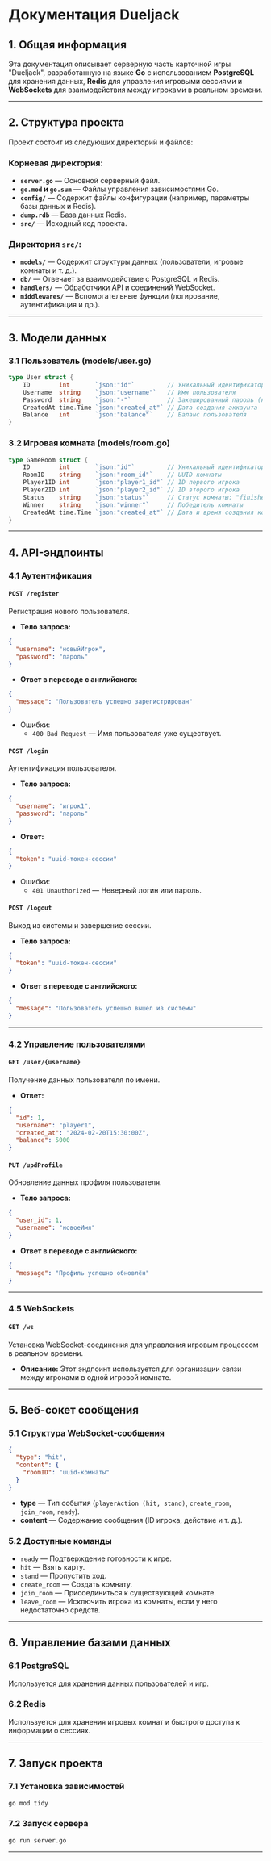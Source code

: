 # Документация Dueljack

## 1. Общая информация

Эта документация описывает серверную часть карточной игры "Dueljack", разработанную на языке **Go** с использованием **PostgreSQL** для хранения данных, **Redis** для управления игровыми сессиями и **WebSockets** для взаимодействия между игроками в реальном времени.

------

## 2. Структура проекта

Проект состоит из следующих директорий и файлов:

### Корневая директория:

- **`server.go`** — Основной серверный файл.
- **`go.mod` и `go.sum`** — Файлы управления зависимостями Go.
- **`config/`** — Содержит файлы конфигурации (например, параметры базы данных и Redis).
- **`dump.rdb`** — База данных Redis.
- **`src/`** — Исходный код проекта.

### Директория `src/`:

- **`models/`** — Содержит структуры данных (пользователи, игровые комнаты и т. д.).
- **`db/`** — Отвечает за взаимодействие с PostgreSQL и Redis.
- **`handlers/`** — Обработчики API и соединений WebSocket.
- **`middlewares/`** — Вспомогательные функции (логирование, аутентификация и др.).

------

## 3. Модели данных

### 3.1 Пользователь (**models/user.go**)

```go
type User struct {
	ID        int       `json:"id"`         // Уникальный идентификатор
	Username  string    `json:"username"`   // Имя пользователя
	Password  string    `json:"-"`          // Захешированный пароль (не отображается в JSON)
	CreatedAt time.Time `json:"created_at"` // Дата создания аккаунта
	Balance   int       `json:"balance"`    // Баланс пользователя
}
```

### 3.2 Игровая комната (**models/room.go**)

```go
type GameRoom struct {
	ID        int       `json:"id"`         // Уникальный идентификатор
	RoomID    string    `json:"room_id"`    // UUID комнаты
	Player1ID int       `json:"player1_id"` // ID первого игрока
	Player2ID int       `json:"player2_id"` // ID второго игрока
	Status    string    `json:"status"`     // Статус комнаты: "finished"
	Winner    string    `json:"winner"`     // Победитель комнаты
	CreatedAt time.Time `json:"created_at"` // Дата и время создания комнаты
}
```

------

## 4. API-эндпоинты

### 4.1 Аутентификация

#### `POST /register`

Регистрация нового пользователя.

- **Тело запроса:**

```json
{
  "username": "новыйИгрок",
  "password": "пароль"
}
```

- **Ответ в переводе с английского:**

```json
{
  "message": "Пользователь успешно зарегистрирован"
}
```

- Ошибки:
  - `400 Bad Request` — Имя пользователя уже существует.

#### `POST /login`

Аутентификация пользователя.

- **Тело запроса:**

```json
{
  "username": "игрок1",
  "password": "пароль"
}
```

- **Ответ:**

```json
{
  "token": "uuid-токен-сессии"
}
```

- Ошибки:
  - `401 Unauthorized` — Неверный логин или пароль.

#### `POST /logout`

Выход из системы и завершение сессии.

- **Тело запроса:**

```json
{
  "token": "uuid-токен-сессии"
}
```

- **Ответ в переводе с английского:**

```json
{
  "message": "Пользователь успешно вышел из системы"
}
```

------

### 4.2 Управление пользователями

#### `GET /user/{username}`

Получение данных пользователя по имени.

- **Ответ:**

```json
{
  "id": 1,
  "username": "player1",
  "created_at": "2024-02-20T15:30:00Z",
  "balance": 5000
}
```

#### `PUT /updProfile`

Обновление данных профиля пользователя.

- **Тело запроса:**

```json
{
  "user_id": 1,
  "username": "новоеИмя"
}
```

- **Ответ в переводе с английского:**

```json
{
  "message": "Профиль успешно обновлён"
}
```

------

### 4.5 WebSockets

#### `GET /ws`

Установка WebSocket-соединения для управления игровым процессом в реальном времени.

- **Описание:** Этот эндпоинт используется для организации связи между игроками в одной игровой комнате.

------

## 5. Веб-сокет сообщения

### 5.1 Структура WebSocket-сообщения

```json
{
  "type": "hit",
  "content": {
    "roomID": "uuid-комнаты"
  }
}
```

- **type** — Тип события (`playerAction (hit, stand)`, `create_room`, `join_room`, `ready`).
- **content** — Содержание сообщения (ID игрока, действие и т. д.).

### 5.2 Доступные команды

- `ready` — Подтверждение готовности к игре.
- `hit` — Взять карту.
- `stand` — Пропустить ход.
- `create_room` — Создать комнату.
- `join_room` — Присоединиться к существующей комнате.
- `leave_room` — Исключить игрока из комнаты, если у него недостаточно средств.

------

## 6. Управление базами данных

### 6.1 PostgreSQL

Используется для хранения данных пользователей и игр.

### 6.2 Redis

Используется для хранения игровых комнат и быстрого доступа к информации о сессиях.

------

## 7. Запуск проекта

### 7.1 Установка зависимостей

```sh
go mod tidy
```

### 7.2 Запуск сервера

```sh
go run server.go
```

------